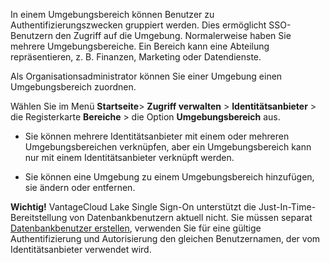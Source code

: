 In einem Umgebungsbereich können Benutzer zu Authentifizierungszwecken gruppiert werden. Dies ermöglicht SSO-Benutzern den Zugriff auf die Umgebung. Normalerweise haben Sie mehrere Umgebungsbereiche. Ein Bereich kann eine Abteilung repräsentieren, z. B. Finanzen, Marketing oder Datendienste.

Als Organisationsadministrator können Sie einer Umgebung einen Umgebungsbereich zuordnen.

Wählen Sie im Menü **Startseite**> **Zugriff verwalten** > **Identitätsanbieter** > die Registerkarte **Bereiche** > die Option **Umgebungsbereich** aus.

-   Sie können mehrere Identitätsanbieter mit einem oder mehreren Umgebungsbereichen verknüpfen, aber ein Umgebungsbereich kann nur mit einem Identitätsanbieter verknüpft werden.


-   Sie können eine Umgebung zu einem Umgebungsbereich hinzufügen, sie ändern oder entfernen.


**Wichtig!** VantageCloud Lake Single Sign-On unterstützt die Just-In-Time-Bereitstellung von Datenbankbenutzern aktuell nicht. Sie müssen separat [Datenbankbenutzer erstellen](wxe1659392685092.md), verwenden Sie für eine gültige Authentifizierung und Autorisierung den gleichen Benutzernamen, der vom Identitätsanbieter verwendet wird.

